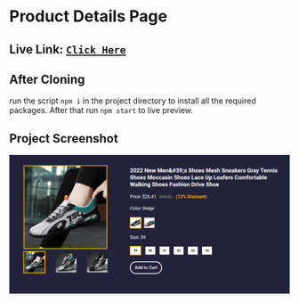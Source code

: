 # Product Details Page

## Live Link: [`Click Here`](https://prduct-details-page.vercel.app/)

## After Cloning

run the script `npm i` in the project directory to install all the required packages.
After that run `npm start` to live preview.

## Project Screenshot
![ss](https://github.com/ihossen016/Prduct-Details-Page/blob/main/public/ss.png)
